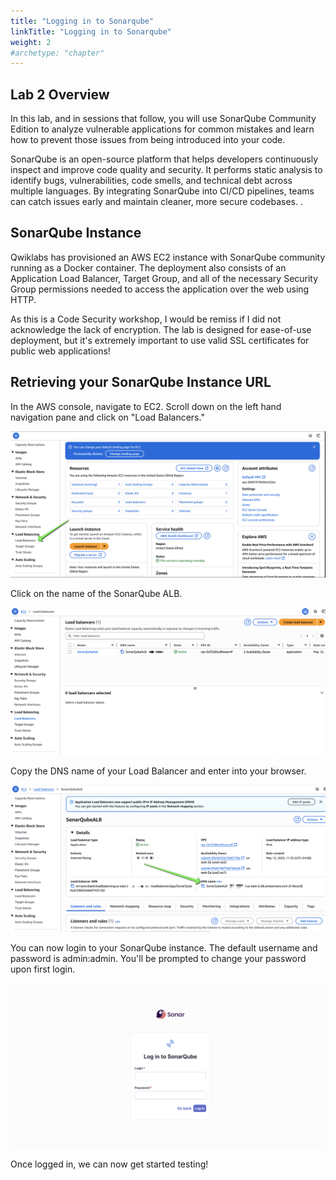 ```yaml
---
title: "Logging in to Sonarqube"
linkTitle: "Logging in to Sonarqube"
weight: 2
#archetype: "chapter"
---
```


## Lab 2 Overview

In this lab, and in sessions that follow, you will use SonarQube Community Edition to analyze vulnerable applications for common mistakes and learn how to prevent those issues from being introduced into your code. 

SonarQube is an open-source platform that helps developers continuously inspect and improve code quality and security. It performs static analysis to identify bugs, vulnerabilities, code smells, and technical debt across multiple languages. By integrating SonarQube into CI/CD pipelines, teams can catch issues early and maintain cleaner, more secure codebases. .

## SonarQube Instance

Qwiklabs has provisioned an AWS EC2 instance with SonarQube community running as a Docker container. The deployment also consists of an Application Load Balancer, Target Group, and all of the necessary Security Group permissions needed to access the application over the web using HTTP. 

As this is a Code Security workshop, I would be remiss if I did not acknowledge the lack of encryption. The lab is designed for ease-of-use deployment, but it's extremely important to use valid SSL certificates for public web applications!

## Retrieving your SonarQube Instance URL
In the AWS console, navigate to EC2. Scroll down on the left hand navigation pane and click on "Load Balancers." 

![](img/alb.png)

Click on the name of the SonarQube ALB.

![](img/alb2-1.png)

Copy the DNS name of your Load Balancer and enter into your browser.

![](img/alb3-1.png)

You can now login to your SonarQube instance. The default username and password is admin:admin. You'll be prompted to change your password upon first login. 

![](img/sonarqube-login.png)

Once logged in, we can now get started testing!